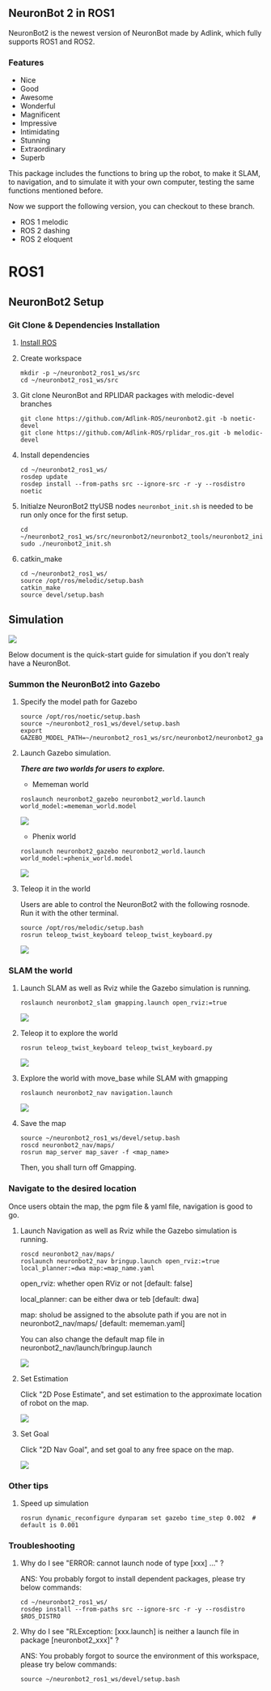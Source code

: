 ## NeuronBot 2 in ROS1
NeuronBot2 is the newest version of NeuronBot made by Adlink, which fully supports ROS1 and ROS2. 

### Features
* Nice
* Good
* Awesome
* Wonderful
* Magnificent
* Impressive
* Intimidating
* Stunning
* Extraordinary
* Superb
  

This package includes the functions to bring up the robot, to make it SLAM, to navigation, and to simulate it with your own computer, testing the same functions mentioned before. 

Now we support the following version, you can checkout to these branch.

- ROS 1 melodic
- ROS 2 dashing
- ROS 2 eloquent

# ROS1

## NeuronBot2 Setup

### Git Clone & Dependencies Installation
1. [Install ROS](http://wiki.ros.org/melodic/Installation/Ubuntu)
2. Create workspace
    ```
    mkdir -p ~/neuronbot2_ros1_ws/src
    cd ~/neuronbot2_ros1_ws/src
    ```
3. Git clone NeuronBot and RPLIDAR packages with melodic-devel branches
    ```
    git clone https://github.com/Adlink-ROS/neuronbot2.git -b noetic-devel
    git clone https://github.com/Adlink-ROS/rplidar_ros.git -b melodic-devel
    ```
4. Install dependencies
   ```
   cd ~/neuronbot2_ros1_ws/
   rosdep update
   rosdep install --from-paths src --ignore-src -r -y --rosdistro noetic
   ```
5. Initialze NeuronBot2 ttyUSB nodes
   `neuronbot_init.sh` is needed to be run only once for the first setup.
   ```
   cd ~/neuronbot2_ros1_ws/src/neuronbot2/neuronbot2_tools/neuronbot2_init/   
   sudo ./neuronbot2_init.sh
   ```

6. catkin_make 
   ```
   cd ~/neuronbot2_ros1_ws/
   source /opt/ros/melodic/setup.bash
   catkin_make
   source devel/setup.bash
   ```
## Simulation
![](readme_resource/NueronBot2_sim.jpg)

Below document is the quick-start guide for simulation if you don't realy have a NeuronBot.

### Summon the NeuronBot2 into Gazebo
1. Specify the model path for Gazebo
   ```
   source /opt/ros/noetic/setup.bash
   source ~/neuronbot2_ros1_ws/devel/setup.bash
   export GAZEBO_MODEL_PATH=~/neuronbot2_ros1_ws/src/neuronbot2/neuronbot2_gazebo/models
   ```
2. Launch Gazebo simulation.
    
   ***There are two worlds for users to explore.***
   * Mememan world
   ```
   roslaunch neuronbot2_gazebo neuronbot2_world.launch world_model:=mememan_world.model
   ```
   ![](./readme_resource/mememan_world.png)
   * Phenix world
   ```
   roslaunch neuronbot2_gazebo neuronbot2_world.launch world_model:=phenix_world.model
   ```
   ![](readme_resource/phenix_world.png)
3. Teleop it in the world

    Users are able to control the NeuronBot2 with the following rosnode. Run it with the other terminal.
   ```
   source /opt/ros/melodic/setup.bash
   rosrun teleop_twist_keyboard teleop_twist_keyboard.py
   ```
   ![](readme_resource/teleop.png)
### SLAM the world
1. Launch SLAM as well as Rviz while the Gazebo simulation is running.
   ```
   roslaunch neuronbot2_slam gmapping.launch open_rviz:=true 
   ```
    ![](readme_resource/slam_rviz.png)
2. Teleop it to explore the world
   ```
   rosrun teleop_twist_keyboard teleop_twist_keyboard.py
   ```
   ![](readme_resource/slam_teleop_8x.gif)
3. Explore the world with move_base while SLAM with gmapping
   ```
   roslaunch neuronbot2_nav navigation.launch
   ```
   ![](readme_resource/slam_move_base_8x.gif)
4. Save the map
   ```
   source ~/neuronbot2_ros1_ws/devel/setup.bash
   roscd neuronbot2_nav/maps/
   rosrun map_server map_saver -f <map_name>
   ```

   Then, you shall turn off Gmapping.
### Navigate to the desired location
Once users obtain the map, the pgm file & yaml file, navigation is good to go.
1. Launch Navigation as well as Rviz while the Gazebo simulation is running.
   ```
   roscd neuronbot2_nav/maps/
   roslaunch neuronbot2_nav bringup.launch open_rviz:=true local_planner:=dwa map:=map_name.yaml
   ```
   
   open_rviz: whether open RViz or not [default: false]
   
   local_planner: can be either dwa or teb [default: dwa]
   
   map: sholud be assigned to the absolute path if you are not in neuronbot2_nav/maps/ [default: mememan.yaml]
   
   You can also change the default map file in neuronbot2_nav/launch/bringup.launch

    ![](readme_resource/mememan_launch_nav.png)
2. Set Estimation
   
   Click "2D Pose Estimate", and set estimation to the approximate location of robot on the map.

   ![](readme_resource/nav_estimate.gif)
3. Set Goal

   Click "2D Nav Goal", and set goal to any free space on the map.
   
   ![](readme_resource/nav_set_goal.gif)

### Other tips
1. Speed up simulation

    ```
    rosrun dynamic_reconfigure dynparam set gazebo time_step 0.002  # default is 0.001
    ```

### Troubleshooting
1. Why do I see "ERROR: cannot launch node of type [xxx] ..." ?
 
   ANS: You probably forgot to install dependent packages, please try below commands:

   ```
   cd ~/neuronbot2_ros1_ws/
   rosdep install --from-paths src --ignore-src -r -y --rosdistro $ROS_DISTRO
   ```

2. Why do I see "RLException: [xxx.launch] is neither a launch file in package [neuronbot2_xxx]" ?

   ANS: You probably forgot to source the environment of this workspace, please try below commands:
   ```
   source ~/neuronbot2_ros1_ws/devel/setup.bash
   ```
